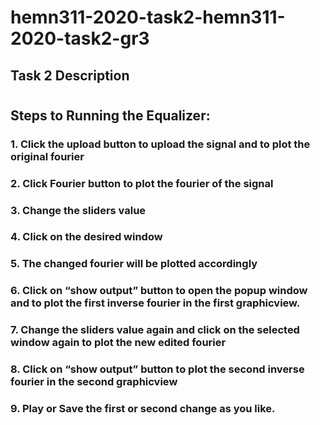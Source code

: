# hemn311-2020-task2-hemn311-2020-task2-gr3

## Task 2 Description
#

## Steps to Running the Equalizer:

 ### 1. Click the upload button to upload the signal and to plot the original fourier

 ### 2. Click Fourier button to plot the fourier of the signal

### 3. Change the sliders value

### 4. Click on the desired window 

### 5. The changed fourier will be plotted accordingly 

### 6. Click on “show output” button to open the popup window and to plot the first inverse fourier in the first graphicview.

### 7. Change the sliders value again and click on the selected window again to plot the new edited fourier

### 8. Click on “show output” button to plot the second inverse fourier in the second graphicview

### 9. Play or Save the first or second change as you like.

